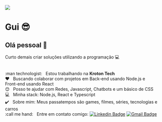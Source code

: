 <img width="auto" src="https://i.imgur.com/Wpoh2dD.jpg">

# Gui :sunglasses:

## Olá pessoal :wave:
Curto demais criar soluções utilizando a programação :computer:

 <br/> :man technologist:  &nbsp; Estou trabalhando na **Kroton Tech**
 <br/> :heart: &nbsp; Buscando colaborar com projetos em Back-end usando Node.js e Front-end usando React
 <br/> :blush: &nbsp; Posso te ajudar com Redes, Javascript, Chatbots e um básico de CSS
 <br/> :computer: &nbsp; Minha stack: Node.js, React e Typescript
 <br/> :heavy_check_mark:  &nbsp; Sobre mim: Meus passatempos são games, filmes, séries, tecnologias e carros 
 <br/> :call me hand: &nbsp; Entre em contato comigo: [![Linkedin Badge](https://img.shields.io/badge/-Guilherme_César-blue?style=flat-square&logo=Linkedin&logoColor=white&link=https://www.linkedin.com/in/ssguicesar/)](https://www.linkedin.com/in/ssguicesar/) 
[![Gmail Badge](https://img.shields.io/badge/-ssguicesar@gmail.com-c14438?style=flat-square&logo=Gmail&logoColor=white&link=mailto:ssguicesar@gmail.com)](mailto:ssguicesar@gmail.com)
